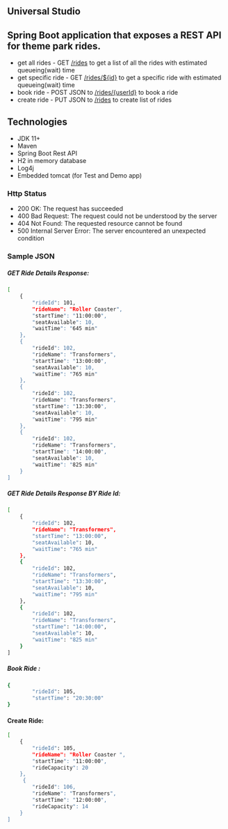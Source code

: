 ## Universal Studio

## Spring Boot application that exposes a REST API for theme park rides.

* get all rides - GET [/rides](http://localhost:8080/rides) to get a list of all the rides with estimated queueing(wait) time
* get specific ride - GET [/rides/${id}](http://localhost:8080/rides/1) to get a specific ride with estimated queueing(wait) time
* book ride - POST JSON to [/rides/{userId}](http://localhost:8080/rides/1) to book a ride 
* create ride - PUT JSON to [/rides](http://localhost:8080/rides) to create list of rides 

## Technologies

* JDK 11+
* Maven
* Spring Boot Rest API
* H2 in memory database
* Log4j
* Embedded tomcat (for Test and Demo app)

### Http Status
- 200 OK: The request has succeeded
- 400 Bad Request: The request could not be understood by the server 
- 404 Not Found: The requested resource cannot be found
- 500 Internal Server Error: The server encountered an unexpected condition

### Sample JSON
##### GET Ride Details Response: 
```sh
[
    {
        "rideId": 101,
        "rideName": "Roller Coaster",
        "startTime": "11:00:00",
        "seatAvailable": 10,
        "waitTime": "645 min"
    },
    {
        "rideId": 102,
        "rideName": "Transformers",
        "startTime": "13:00:00",
        "seatAvailable": 10,
        "waitTime": "765 min"
    },
    {
        "rideId": 102,
        "rideName": "Transformers",
        "startTime": "13:30:00",
        "seatAvailable": 10,
        "waitTime": "795 min"
    },
    {
        "rideId": 102,
        "rideName": "Transformers",
        "startTime": "14:00:00",
        "seatAvailable": 10,
        "waitTime": "825 min"
    }
]
```
##### GET Ride Details Response BY Ride Id: 
```sh
[
    {
        "rideId": 102,
        "rideName": "Transformers",
        "startTime": "13:00:00",
        "seatAvailable": 10,
        "waitTime": "765 min"
    },
    {
        "rideId": 102,
        "rideName": "Transformers",
        "startTime": "13:30:00",
        "seatAvailable": 10,
        "waitTime": "795 min"
    },
    {
        "rideId": 102,
        "rideName": "Transformers",
        "startTime": "14:00:00",
        "seatAvailable": 10,
        "waitTime": "825 min"
    }
]
```
##### Book Ride : 
```sh
{
        "rideId": 105,
        "startTime": "20:30:00"
}
```


#### Create Ride:
```sh
[
    {
        "rideId": 105,
        "rideName": "Roller Coaster ",
        "startTime": "11:00:00",
        "rideCapacity": 20
    },
     {
        "rideId": 106,
        "rideName": "Transformers",
        "startTime": "12:00:00",
        "rideCapacity": 14
    }
]
```

